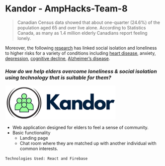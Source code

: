 # Kandor - AmpHacks-Team-8


> Canadian Census data showed that about one-quarter (24.6%) of the population aged 65 and over live alone. According to Statistics Canada, as many as 1.4 million elderly Canadians report feeling lonely.

Moreover, the following [research](https://www.ncbi.nlm.nih.gov/pubmed/23749730) has linked social isolation and loneliness to higher risks for a variety of conditions including [heart disease](https://www.nia.nih.gov/health/heart-health-and-aging#heart-disease), anxiety, [depression](https://www.nia.nih.gov/health/depression-and-older-adults), [cognitive decline](https://www.nia.nih.gov/health/memory-and-thinking-whats-normal-and-whats-not), [Alzheimer’s disease](https://www.nia.nih.gov/health/alzheimers).


### ***How do we help elders overcome loneliness & social isolation using technology that is suitable for them?***

![Image of Kandor](https://github.com/helenwxdong/ampHacks-Team-8/blob/main/kandor/src/img/kandor.png)

- Web application designed for elders to feel a sense of community.
- Basic functionality
  - Landing page
  - Chat room where they are matched up with another individual with common interests.
  
`Technologies Used: React and Firebase`


